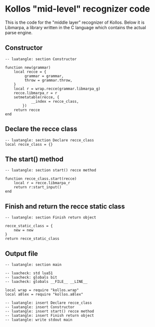 <!--

Permission is hereby granted, free of charge, to any person obtaining
a copy of this software and associated documentation files (the
"Software"), to deal in the Software without restriction, including
without limitation the rights to use, copy, modify, merge, publish,
distribute, sublicense, and/or sell copies of the Software, and to
permit persons to whom the Software is furnished to do so, subject to
the following conditions:

The above copyright notice and this permission notice shall be
included in all copies or substantial portions of the Software.

THE SOFTWARE IS PROVIDED "AS IS", WITHOUT WARRANTY OF ANY KIND,
EXPRESS OR IMPLIED, INCLUDING BUT NOT LIMITED TO THE WARRANTIES OF
MERCHANTABILITY, FITNESS FOR A PARTICULAR PURPOSE AND NONINFRINGEMENT.
IN NO EVENT SHALL THE AUTHORS OR COPYRIGHT HOLDERS BE LIABLE FOR ANY
CLAIM, DAMAGES OR OTHER LIABILITY, WHETHER IN AN ACTION OF CONTRACT,
TORT OR OTHERWISE, ARISING FROM, OUT OF OR IN CONNECTION WITH THE
SOFTWARE OR THE USE OR OTHER DEALINGS IN THE SOFTWARE.

[ MIT license: http://www.opensource.org/licenses/mit-license.php ]

-->

# Kollos "mid-level" recognizer code

This is the code for the "middle layer" recognizer
of Kollos.
Below it is Libmarpa, a library written in
the C language which contains the actual parse engine.

## Constructor

    -- luatangle: section Constructor

    function new(grammar)
        local recce = {
             grammar = grammar,
             throw = grammar.throw,
        }
        local r = wrap.recce(grammar.libmarpa_g)
        recce.libmarpa_r = r
        setmetatable(recce, {
                __index = recce_class,
            })
        return recce
    end

## Declare the recce class

    -- luatangle: section Declare recce_class
    local recce_class = {}

## The start() method

    -- luatangle: section start() recce method

    function recce_class.start(recce)
        local r = recce.libmarpa_r
        return r:start_input()
    end

## Finish and return the recce static class

    -- luatangle: section Finish return object

    recce_static_class = {
        new = new
    }
    return recce_static_class

## Output file

    -- luatangle: section main

    -- luacheck: std lua51
    -- luacheck: globals bit
    -- luacheck: globals __FILE__ __LINE__

    local wrap = require "kollos.wrap"
    local a8lex = require "kollos.a8lex"

    -- luatangle: insert Declare recce_class
    -- luatangle: insert Constructor
    -- luatangle: insert start() recce method
    -- luatangle: insert Finish return object
    -- luatangle: write stdout main

<!--
vim: expandtab shiftwidth=4:
-->
